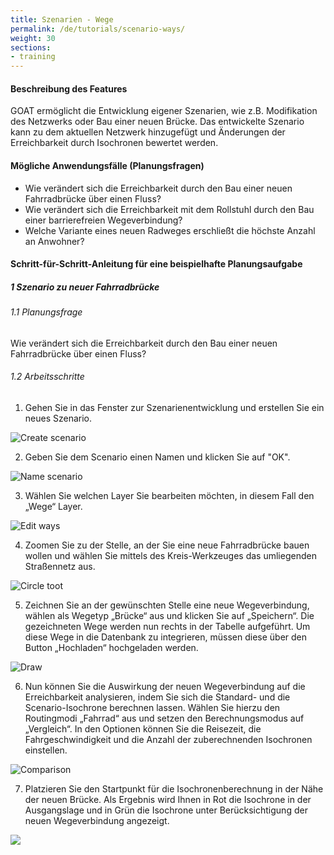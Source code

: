 ```yaml
---
title: Szenarien - Wege
permalink: /de/tutorials/scenario-ways/
weight: 30
sections:
- training
---
```


#### Beschreibung des Features
GOAT ermöglicht die Entwicklung eigener Szenarien, wie z.B. Modifikation des Netzwerks oder Bau einer neuen Brücke. Das entwickelte Szenario kann zu dem aktuellen Netzwerk hinzugefügt und Änderungen der Erreichbarkeit durch Isochronen bewertet werden. 

#### Mögliche Anwendungsfälle (Planungsfragen)
- Wie verändert sich die Erreichbarkeit durch den Bau einer neuen Fahrradbrücke über einen Fluss?
- Wie verändert sich die Erreichbarkeit mit dem Rollstuhl durch den Bau einer barrierefreien Wegeverbindung? 
- Welche Variante eines neuen Radweges erschließt die höchste Anzahl an Anwohner?


#### Schritt-für-Schritt-Anleitung für eine beispielhafte Planungsaufgabe
##### 1 Szenario zu neuer Fahrradbrücke
###### 1.1 Planungsfrage
Wie verändert sich die Erreichbarkeit durch den Bau einer neuen Fahrradbrücke über einen Fluss? 
###### 1.2 Arbeitsschritte
1. Gehen Sie in das Fenster zur Szenarienentwicklung und erstellen Sie ein neues Szenario.  

<img src="/images/training_materials/Scenario_POIs/create_scenario.webp"  alt="Create scenario" style="max-height:150px;"/>

2. Geben Sie dem Scenario einen Namen und klicken Sie auf "OK".  

<img src="/images/training_materials/Scenario_POIs/name_scenario.webp"  alt="Name scenario" style="max-height:200px;"/>

3. Wählen Sie welchen Layer Sie bearbeiten möchten, in diesem Fall den „Wege“ Layer.  

<img src="/images/training_materials/Scenario_building/scenario_ways.webp"  alt="Edit ways" style="max-height:300px;"/>


4. Zoomen Sie zu der Stelle, an der Sie eine neue Fahrradbrücke bauen wollen und wählen Sie mittels des Kreis-Werkzeuges das umliegenden Straßennetz aus.

<img src="/images/training_materials/Scenario_building/circle_scenario.webp"  alt="Circle toot" style="max-height:300px;"/>

5. Zeichnen Sie an der gewünschten Stelle eine neue Wegeverbindung, wählen als Wegetyp „Brücke“ aus und klicken Sie auf „Speichern“. Die gezeichneten Wege werden nun rechts in der Tabelle aufgeführt. Um diese Wege in die Datenbank zu integrieren, müssen diese über den Button „Hochladen“ hochgeladen werden.  

<img src="/images/training_materials/Scenario_building/bridge_building.webp"  alt="Draw" style="max-height:300px;"/>


6. Nun können Sie die Auswirkung der neuen Wegeverbindung auf die Erreichbarkeit analysieren, indem Sie sich die Standard- und die Scenario-Isochrone berechnen lassen. Wählen Sie hierzu den Routingmodi „Fahrrad“ aus und setzen den Berechnungsmodus auf „Vergleich“. In den Optionen können Sie die Reisezeit, die Fahrgeschwindigkeit und die Anzahl der zuberechnenden Isochronen einstellen.  

<img src="/images/training_materials/Scenario_building/comparison.webp"  alt="Comparison" style="max-height:400px;"/>

7. Platzieren Sie den Startpunkt für die Isochronenberechnung in der Nähe der neuen Brücke. Als Ergebnis wird Ihnen in Rot die Isochrone in der Ausgangslage und in Grün die Isochrone unter Berücksichtigung der neuen Wegeverbindung angezeigt.  

![](/images/training_materials/Scenario_building/result-isochrone.webp)

